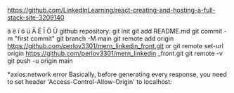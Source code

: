 https://github.com/LinkedInLearning/react-creating-and-hosting-a-full-stack-site-3209140

ä ë ï ö ü Ä Ë Ï Ö Ü
github repository:
git init
git add README.md
git commit -m "first commit"
git branch -M main
git remote add origin https://github.com/perlov3301/mern_linkedin_front.git
or
git remote set-url origin https://github.com/perlov3301/mern_linkedin
_front.git
git remote -v
git push -u origin main

*axios:network error
Basically, before generating every response, you need to set header 'Access-Control-Allow-Origin' 
to localhost:<port you visit in the browser>